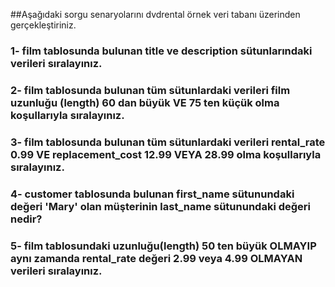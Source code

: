 ##Aşağıdaki sorgu senaryolarını dvdrental örnek veri tabanı üzerinden gerçekleştiriniz.<br />

### 1- film tablosunda bulunan title ve description sütunlarındaki verileri sıralayınız.<br />
### 2- film tablosunda bulunan tüm sütunlardaki verileri film uzunluğu (length) 60 dan büyük VE 75 ten küçük olma koşullarıyla sıralayınız.<br />
### 3- film tablosunda bulunan tüm sütunlardaki verileri rental_rate 0.99 VE replacement_cost 12.99 VEYA 28.99 olma koşullarıyla sıralayınız.<br />
### 4- customer tablosunda bulunan first_name sütunundaki değeri 'Mary' olan müşterinin last_name sütunundaki değeri nedir?<br />
### 5- film tablosundaki uzunluğu(length) 50 ten büyük OLMAYIP aynı zamanda rental_rate değeri 2.99 veya 4.99 OLMAYAN verileri sıralayınız.<br />
